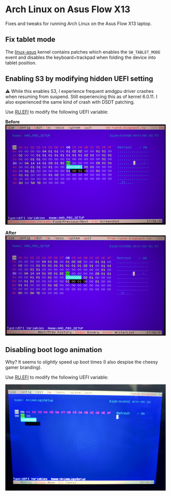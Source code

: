 # Arch Linux on Asus Flow X13
Fixes and tweaks for running Arch Linux on the Asus Flow X13 laptop.

## Fix tablet mode
The [linux-asus](https://aur.archlinux.org/packages/linux-asus) kernel contains patches which
enables the `SW_TABLET_MODE` event and disables the keyboard+trackpad when folding the device
into tablet position.

## Enabling S3 by modifying hidden UEFI setting
⚠ While this enables S3, I experience frequent amdgpu driver crashes when resuming from suspend.
Still experiencing this as of kernel 6.0.11. I also experienced the same kind of crash with DSDT patching.

Use [RU.EFI](http://ruexe.blogspot.com/) to modify the following UEFI variable:

**Before**
![Before - Modern Shitshow Enabled](uefi_variable_modern_stanby_enabled.jpg)

**After**
![After - S3 Suspend Enabled](uefi_variable_s3_suspend_enabled.jpg)

## Disabling boot logo animation
Why? It seems to *slightly* speed up boot times (I also despise the cheesy gamer branding).

Use [RU.EFI](http://ruexe.blogspot.com/) to modify the following UEFI variable:

![Goodbye Anustek](disable_boot_animation.jpg)
